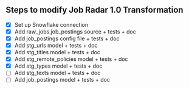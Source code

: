 ## Steps to modify Job Radar 1.0 Transformation

- [x] Set up Snowflake connection
- [x] Add raw_jobs.job_postings source + tests + doc
- [x] Add job_postings config file + tests + doc
- [x] Add stg_urls model + tests + doc
- [x] Add stg_titles model + tests + doc
- [x] Add stg_remote_policies model + tests + doc
- [x] Add stg_types model + tests + doc
- [ ] Add stg_texts model + tests + doc
- [ ] Add job_postings model + tests + doc
